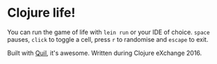 # Clojure life!

You can run the game of life with `lein run` or your IDE of choice. `space` pauses, `click` to toggle a cell, press `r` to randomise and `escape` to exit.

Built with [Quil][], it's awesome. Written during Clojure eXchange 2016.

[quil]: http://quil.info/
